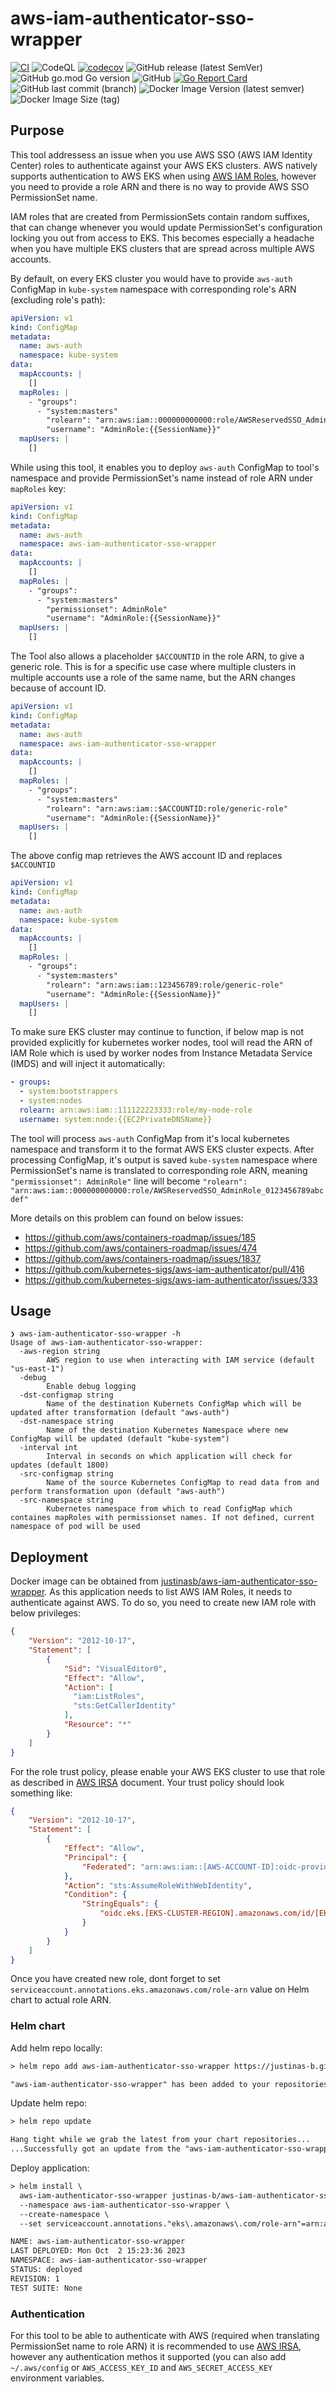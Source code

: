 # aws-iam-authenticator-sso-wrapper

[![CI](https://github.com/justinas-b/aws-iam-authenticator-sso-wrapper/actions/workflows/app-ci.yaml/badge.svg?branch=main)](https://github.com/justinas-b/aws-iam-authenticator-sso-wrapper/actions/workflows/app-ci.yaml?event=schedule)
![CodeQL](https://github.com/justinas-b/aws-iam-authenticator-sso-wrapper/workflows/CodeQL/badge.svg)
[![codecov](https://codecov.io/gh/justinas-b/aws-iam-authenticator-sso-wrapper/branch/main/graph/badge.svg)](https://codecov.io/gh/justinas-b/aws-iam-authenticator-sso-wrapper)
![GitHub release (latest SemVer)](https://img.shields.io/github/v/release/justinas-b/aws-iam-authenticator-sso-wrapper?sort=semver)
![GitHub go.mod Go version](https://img.shields.io/github/go-mod/go-version/justinas-b/aws-iam-authenticator-sso-wrapper)
![GitHub](https://img.shields.io/github/license/justinas-b/aws-iam-authenticator-sso-wrapper)
[![Go Report Card](https://goreportcard.com/badge/github.com/justinas-b/aws-iam-authenticator-sso-wrapper)](https://goreportcard.com/report/github.com/justinas-b/aws-iam-authenticator-sso-wrapper)
![GitHub last commit (branch)](https://img.shields.io/github/last-commit/justinas-b/aws-iam-authenticator-sso-wrapper/main)
![Docker Image Version (latest semver)](https://img.shields.io/docker/v/justinasb/aws-iam-authenticator-sso-wrapper?logo=docker)
![Docker Image Size (tag)](https://img.shields.io/docker/image-size/justinasb/aws-iam-authenticator-sso-wrapper/latest?logo=docker)

## Purpose

This tool addressess an issue when you use AWS SSO (AWS IAM Identity Center) roles to authenticate against your AWS EKS clusters. AWS natively supports authentication to AWS EKS when using [AWS IAM Roles](https://docs.aws.amazon.com/eks/latest/userguide/add-user-role.html), however you need to provide a role ARN and there is no way to provide AWS SSO PermissionSet name.

IAM roles that are created from PermissionSets contain random suffixes, that can change whenever you would update PermissionSet's configuration locking you out from access to EKS. This becomes especially a headache when you have multiple EKS clusters that are spread across multiple AWS accounts.

By default, on every EKS cluster you would have to provide `aws-auth` ConfigMap in `kube-system` namespace with corresponding role's ARN (excluding role's path):

```yaml
apiVersion: v1
kind: ConfigMap
metadata:
  name: aws-auth
  namespace: kube-system
data:
  mapAccounts: |
    []
  mapRoles: |
    - "groups":
      - "system:masters"
        "rolearn": "arn:aws:iam::000000000000:role/AWSReservedSSO_AdminRole_0123456789abcdef"
        "username": "AdminRole:{{SessionName}}"
  mapUsers: |
    []
```

While using this tool, it enables you to deploy `aws-auth` ConfigMap to tool's namespace and provide PermissionSet's name instead of role ARN under `mapRoles` key:

```yaml
apiVersion: v1
kind: ConfigMap
metadata:
  name: aws-auth
  namespace: aws-iam-authenticator-sso-wrapper
data:
  mapAccounts: |
    []
  mapRoles: |
    - "groups":
      - "system:masters"
        "permissionset": AdminRole"
        "username": "AdminRole:{{SessionName}}"
  mapUsers: |
    []
```

The Tool also allows a placeholder `$ACCOUNTID` in the role ARN, to give a generic role. This is for a specific use case where multiple clusters in multiple accounts use a role of the same name, but the ARN changes because of account ID.

```yaml
apiVersion: v1
kind: ConfigMap
metadata:
  name: aws-auth
  namespace: aws-iam-authenticator-sso-wrapper
data:
  mapAccounts: |
    []
  mapRoles: |
    - "groups":
      - "system:masters"
        "rolearn": "arn:aws:iam::$ACCOUNTID:role/generic-role"
        "username": "AdminRole:{{SessionName}}"
  mapUsers: |
    []
```
The above config map retrieves the AWS account ID and replaces `$ACCOUNTID`

```yaml
apiVersion: v1
kind: ConfigMap
metadata:
  name: aws-auth
  namespace: kube-system
data:
  mapAccounts: |
    []
  mapRoles: |
    - "groups":
      - "system:masters"
        "rolearn": "arn:aws:iam::123456789:role/generic-role"
        "username": "AdminRole:{{SessionName}}"
  mapUsers: |
    []
```

To make sure EKS cluster may continue to function, if below map is not provided explicitly for kubernetes worker nodes,
tool will read the ARN of IAM Role which is used by worker nodes from Instance Metadata Service (IMDS) and will inject
it automatically:
```yaml
- groups:
  - system:bootstrappers
  - system:nodes
  rolearn: arn:aws:iam::111122223333:role/my-node-role
  username: system:node:{{EC2PrivateDNSName}}
```

The tool will process `aws-auth` ConfigMap from it's local kubernetes namespace and transform it to the format AWS EKS cluster expects. After processing ConfigMap, it's output is saved `kube-system` namespace where PermissionSet's name is translated to corresponding role ARN, meaning `"permissionset": AdminRole"` line will become `"rolearn": "arn:aws:iam::000000000000:role/AWSReservedSSO_AdminRole_0123456789abcdef"`

More details on this problem can found on below issues:

- <https://github.com/aws/containers-roadmap/issues/185>
- <https://github.com/aws/containers-roadmap/issues/474>
- <https://github.com/aws/containers-roadmap/issues/1837>
- <https://github.com/kubernetes-sigs/aws-iam-authenticator/pull/416>
- <https://github.com/kubernetes-sigs/aws-iam-authenticator/issues/333>

## Usage

```text
❯ aws-iam-authenticator-sso-wrapper -h
Usage of aws-iam-authenticator-sso-wrapper:
  -aws-region string
        AWS region to use when interacting with IAM service (default "us-east-1")
  -debug
        Enable debug logging
  -dst-configmap string
        Name of the destination Kubernets ConfigMap which will be updated after transformation (default "aws-auth")
  -dst-namespace string
        Name of the destination Kubernetes Namespace where new ConfigMap will be updated (default "kube-system")
  -interval int
        Interval in seconds on which application will check for updates (default 1800)
  -src-configmap string
        Name of the source Kubernetes ConfigMap to read data from and perform transformation upon (default "aws-auth")
  -src-namespace string
        Kubernetes namespace from which to read ConfigMap which containes mapRoles with permissionset names. If not defined, current namespace of pod will be used
```

## Deployment

Docker image can be obtained from [justinasb/aws-iam-authenticator-sso-wrapper](https://hub.docker.com/r/justinasb/aws-iam-authenticator-sso-wrapper). As this application needs to list AWS IAM Roles, it needs to authenticate against AWS. To do so, you need to create new IAM role with below privileges:

```json
{
    "Version": "2012-10-17",
    "Statement": [
        {
            "Sid": "VisualEditor0",
            "Effect": "Allow",
            "Action": [
              "iam:ListRoles",
              "sts:GetCallerIdentity"
            ],
            "Resource": "*"
        }
    ]
}
```

For the role trust policy, please enable your AWS EKS cluster to use that role as described in [AWS IRSA](https://docs.aws.amazon.com/eks/latest/userguide/iam-roles-for-service-accounts.html) document. Your trust policy should look something like:

```json
{
    "Version": "2012-10-17",
    "Statement": [
        {
            "Effect": "Allow",
            "Principal": {
                "Federated": "arn:aws:iam::[AWS-ACCOUNT-ID]:oidc-provider/oidc.eks.[EKS-CLUSTER-REGION].amazonaws.com/id/[EKS-CLUSTER-ID]"
            },
            "Action": "sts:AssumeRoleWithWebIdentity",
            "Condition": {
                "StringEquals": {
                    "oidc.eks.[EKS-CLUSTER-REGION].amazonaws.com/id/[EKS-CLUSTER-ID]:sub": "system:serviceaccount:aws-iam-authenticator-sso-wrapper:aws-iam-authenticator-sso-wrapper"
                }
            }
        }
    ]
}
```

Once you have created new role, dont forget to set `serviceaccount.annotations.eks.amazonaws.com/role-arn` value on Helm chart to actual role ARN.

### Helm chart

Add helm repo locally:

```txt
> helm repo add aws-iam-authenticator-sso-wrapper https://justinas-b.github.io/aws-iam-authenticator-sso-wrapper/

"aws-iam-authenticator-sso-wrapper" has been added to your repositories
```

Update helm repo:

```txt
> helm repo update

Hang tight while we grab the latest from your chart repositories...
...Successfully got an update from the "aws-iam-authenticator-sso-wrapper" chart repository
```

Deploy application:

```txt
> helm install \
  aws-iam-authenticator-sso-wrapper justinas-b/aws-iam-authenticator-sso-wrapper \
  --namespace aws-iam-authenticator-sso-wrapper \
  --create-namespace \
  --set serviceaccount.annotations."eks\.amazonaws\.com/role-arn"=arn:aws:iam::123456789012:role/my-iam-role

NAME: aws-iam-authenticator-sso-wrapper
LAST DEPLOYED: Mon Oct  2 15:23:36 2023
NAMESPACE: aws-iam-authenticator-sso-wrapper
STATUS: deployed
REVISION: 1
TEST SUITE: None
```

### Authentication

For this tool to be able to authenticate with AWS (required when translating PermissionSet name to role ARN) it is recommended to use [AWS IRSA](https://docs.aws.amazon.com/eks/latest/userguide/iam-roles-for-service-accounts.html), however any authentication methos it supported (you can also add `~/.aws/config` or `AWS_ACCESS_KEY_ID` and `AWS_SECRET_ACCESS_KEY` environment variables.
